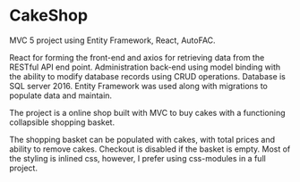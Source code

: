 # CakeShop
MVC 5 project using Entity Framework, React, AutoFAC.

React for forming the front-end and axios for retrieving data from the RESTful API end point.
Administration back-end using model binding with the ability to modify database records using CRUD operations.
Database is SQL server 2016. Entity Framework was used along with migrations to populate data and maintain.

The project is a online shop built with MVC to buy cakes with a functioning collapsible shopping basket. 

The shopping basket can be populated with cakes, with total prices and ability to remove cakes. Checkout is disabled if the basket is empty. Most of the styling is inlined css, however, I prefer using css-modules in a full project.
